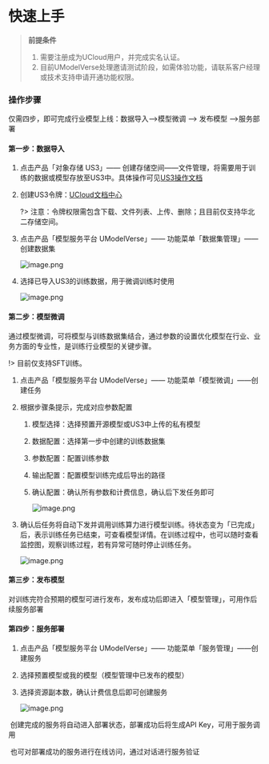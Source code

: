 # **快速上手**



> **前提条件**
>
> 1. 需要注册成为UCloud用户，并完成实名认证。
> 2. 目前UModelVerse处理邀请测试阶段，如需体验功能，请联系客户经理或技术支持申请开通功能权限。



### **操作步骤**

仅需四步，即可完成行业模型上线：数据导入——>模型微调 ——> 发布模型 ——>服务部署

#### **第一步：数据导入**

1. 点击产品「对象存储 US3」—— 创建存储空间——文件管理，将需要用于训练的数据或模型存放至US3中。具体操作可见[US3操作文档](https://docs.ucloud.cn/ufile/guide/space)

2. 创建US3令牌：[UCloud文档中心](https://docs.ucloud.cn/ufile/guide/token)

   ?> 注意：令牌权限需包含下载、文件列表、上传、删除；且目前仅支持华北二存储空间。

3. 点击产品「模型服务平台 UModelVerse」—— 功能菜单「数据集管理」——创建数据集

   ![image.png](https://www-s.ucloud.cn/2024/10/75cd5787f75c6fc534162c1dc458e539_1730086002177.png)

4. 选择已导入US3的训练数据，用于微调训练时使用

   ![image.png](https://www-s.ucloud.cn/2024/10/9d5bbe501f31669bf091163edbbb837b_1730086002181.png)


#### **第二步：模型微调**

通过模型微调，可将模型与训练数据集结合，通过参数的设置优化模型在行业、业务方面的专业性，是训练行业模型的关键步骤。

!> 目前仅支持SFT训练。

1. 点击产品「模型服务平台 UModelVerse」—— 功能菜单「模型微调」——创建任务
2. 根据步骤条提示，完成对应参数配置
   1. 模型选择：选择预置开源模型或US3中上传的私有模型
   2. 数据配置：选择第一步中创建的训练数据集
   3. 参数配置：配置训练参数
   4. 输出配置：配置模型训练完成后导出的路径
   5. 确认配置：确认所有参数和计费信息，确认后下发任务即可

      ![image.png](https://www-s.ucloud.cn/2024/10/d62e5ae56934d8906d9746e1e1ec77d9_1730086002185.png)
3. 确认后任务将自动下发并调用训练算力进行模型训练。待状态变为「已完成」后，表示训练任务已结束，可查看模型详情。在训练过程中，也可以随时查看监控图，观察训练过程，若有异常可随时停止训练任务。

   ![image.png](https://www-s.ucloud.cn/2024/10/b850be259df0e4f4642e171283f7cde4_1730086002191.png)



#### **第三步：发布模型**

对训练完符合预期的模型可进行发布，发布成功后即进入「模型管理」，可用作后续服务部署



#### **第四步：服务部署**

1. 点击产品「模型服务平台 UModelVerse」—— 功能菜单「服务管理」——创建服务
2. 选择预置模型或我的模型（模型管理中已发布的模型）
3. 选择资源副本数，确认计费信息后即可创建服务

   ![image.png](https://www-s.ucloud.cn/2024/10/6e845487011f0e2adbf5679dfa47dd4d_1730086002194.png)

​	创建完成的服务将自动进入部署状态，部署成功后将生成API Key，可用于服务调用

​	也可对部署成功的服务进行在线访问，通过对话进行服务验证

